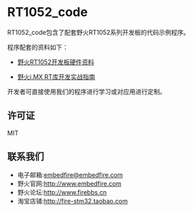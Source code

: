 # RT1052_code #

RT1052_code包含了配套野火RT1052系列开发板的代码示例程序。

程序配套的资料如下：
* [野火RT1052开发板硬件资料](https://github.com/WildFire-Git/RT1052_hardware)

* [野火i.MX RT库开发实战指南](https://github.com/WildFire-Git/RT1052_doc)

开发者可直接使用我们的程序进行学习或对应用进行定制。

## 许可证 ##
MIT

## 联系我们 ##
* 电子邮箱:embedfire@embedfire.com
* 野火官网:http://www.embedfire.com
* 野火论坛:http://www.firebbs.cn
* 淘宝店铺:http://fire-stm32.taobao.com
